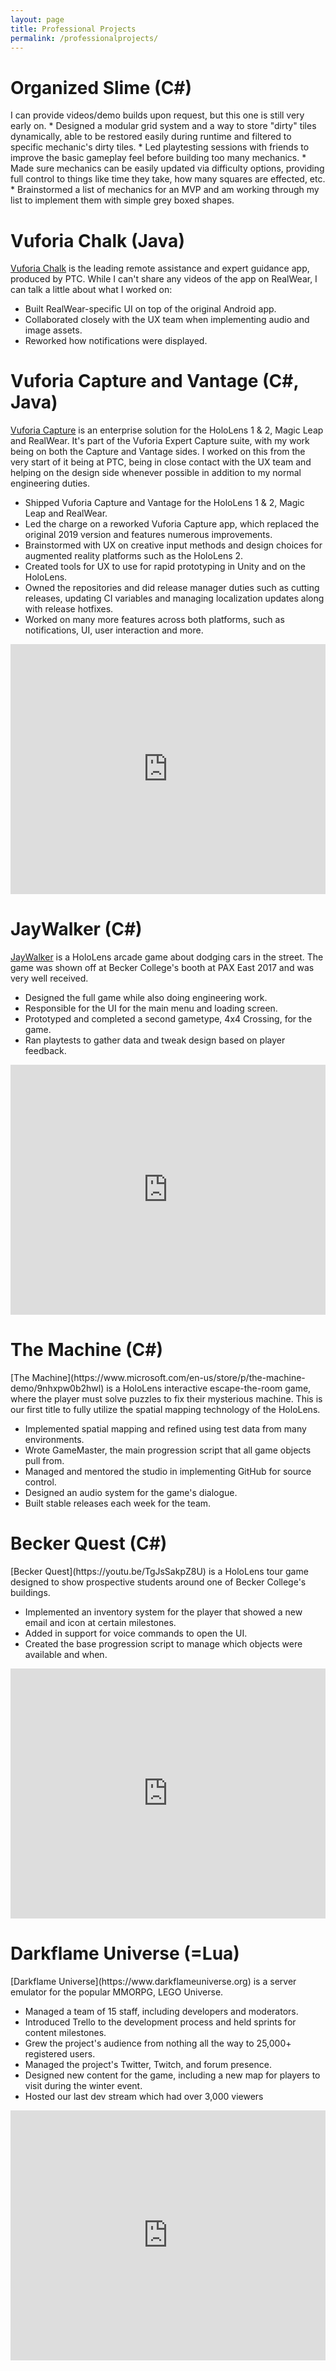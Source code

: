 ```yaml
---
layout: page
title: Professional Projects
permalink: /professionalprojects/
---
```


<p align="center"><h1>Organized Slime (C#)</h1></p>
I can provide videos/demo builds upon request, but this one is still very early on.
* Designed a modular grid system and a way to store "dirty" tiles dynamically, able to be restored easily during runtime and filtered to specific mechanic's dirty tiles.
* Led playtesting sessions with friends to improve the basic gameplay feel before building too many mechanics.
* Made sure mechanics can be easily updated via difficulty options, providing full control to things like time they take, how many squares are effected, etc.
* Brainstormed a list of mechanics for an MVP and am working through my list to implement them with simple grey boxed shapes.

<p align="center"><h1>Vuforia Chalk (Java)</h1></p>

[Vuforia Chalk](https://chalk.vuforia.com/) is the leading remote assistance and expert guidance app, produced by PTC. While I can't share any videos of the app on RealWear, I can talk a little about what I worked on:

<ul>
 <li>Built RealWear-specific UI on top of the original Android app.</li>
 <li>Collaborated closely with the UX team when implementing audio and image assets.</li>
 <li>Reworked how notifications were displayed.</li>
</ul>


<p align="center"><h1>Vuforia Capture and Vantage (C#, Java)</h1></p>

[Vuforia Capture](https://www.microsoft.com/en-us/p/vuforia-capture/9nnvljc9f5zl#activetab=pivot:overviewtab) is an enterprise solution for the HoloLens 1 & 2, Magic Leap and RealWear. It's part of the Vuforia Expert Capture suite, with my work being on both the Capture and Vantage sides. I worked on this from the very start of it being at PTC, being in close contact with the UX team and helping on the design side whenever possible in addition to my normal engineering duties.

* Shipped Vuforia Capture and Vantage for the HoloLens 1 & 2, Magic Leap and RealWear.
* Led the charge on a reworked Vuforia Capture app, which replaced the original 2019 version and features numerous improvements.
* Brainstormed with UX on creative input methods and design choices for augmented reality platforms such as the HoloLens 2.
* Created tools for UX to use for rapid prototyping in Unity and on the HoloLens.
* Owned the repositories and did release manager duties such as cutting releases, updating CI variables and managing localization updates along with release hotfixes.
* Worked on many more features across both platforms, such as notifications, UI, user interaction and more.



<iframe width="100%" height="400" src="https://www.youtube.com/embed/-uwCGA22iNM" frameborder="0" allowfullscreen></iframe>

<p align="center"><h1>JayWalker (C#)</h1></p>

[JayWalker](https://www.microsoft.com/en-us/store/p/jaywalker/9p76lxr8hhb0) is a HoloLens arcade game about dodging cars in the street.
The game was shown off at Becker College's booth at PAX East 2017 and was very well received.

* Designed the full game while also doing engineering work.
* Responsible for the UI for the main menu and loading screen.
* Prototyped and completed a second gametype, 4x4 Crossing, for the game.
* Ran playtests to gather data and tweak design based on player feedback.

<iframe width="100%" height="400" src="https://www.youtube.com/embed/CqzG8A_SKpQ" frameborder="0" allowfullscreen></iframe>

<p align="center"><h1>The Machine (C#)</h1></p>
[The Machine](https://www.microsoft.com/en-us/store/p/the-machine-demo/9nhxpw0b2hwl) is a HoloLens interactive escape-the-room game, where the player must solve puzzles to fix their mysterious machine. This is our first title to fully utilize the spatial mapping technology of the HoloLens.

* Implemented spatial mapping and refined using test data from many environments.
* Wrote GameMaster, the main progression script that all game objects pull from.
* Managed and mentored the studio in implementing GitHub for source control.
* Designed an audio system for the game's dialogue.
* Built stable releases each week for the team.

<p align="center"><h1>Becker Quest (C#)</h1></p>
[Becker Quest](https://youtu.be/TgJsSakpZ8U) is a HoloLens tour game designed to show prospective students around one of Becker College's buildings.

* Implemented an inventory system for the player that showed a new email and icon at certain milestones.
* Added in support for voice commands to open the UI.
* Created the base progression script to manage which objects were available and when.

<iframe width="100%" height="400" src="https://www.youtube.com/embed/TgJsSakpZ8U" frameborder="0" allowfullscreen></iframe>

<p align="center"><h1>Darkflame Universe (=Lua)</h1></p>
[Darkflame Universe](https://www.darkflameuniverse.org) is a server emulator for the popular MMORPG, LEGO Universe.

* Managed a team of 15 staff, including developers and moderators.
* Introduced Trello to the development process and held sprints for content milestones.
* Grew the project's audience from nothing all the way to 25,000+ registered users.
* Managed the project's Twitter, Twitch, and forum presence.
* Designed new content for the game, including a new map for players to visit during the winter event.
* Hosted our last dev stream which had over 3,000 viewers

<iframe width="100%" height="400" src="https://www.youtube.com/watch?v=UWH3Y67uWic" frameborder="0" allowfullscreen></iframe>
